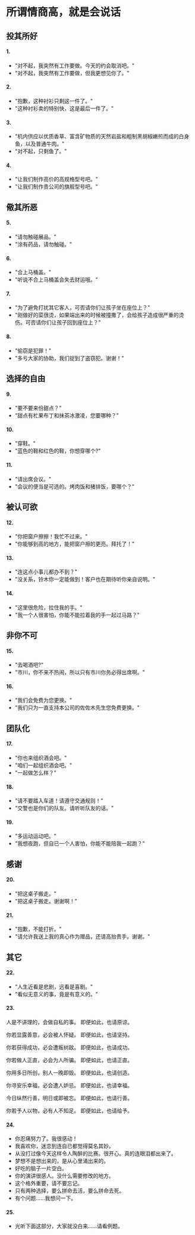# 所谓情商高，就是会说话


## 投其所好
#### 1.
- "对不起，我突然有工作要做。今天的约会取消吧。"
- "对不起，我突然有工作要做，但我更想见你了。"

#### 2.
- "抱歉，这种衬衫只剩这一件了。"
- "这种衬衫卖的特别快，这是最后一件了。"

#### 3.
- "机内供应以优质香草、富含矿物质的天然岩盐和粗制黑胡椒嫩煎而成的白身鱼，以及普通牛肉。"
- "对不起，只剩鱼了。"

#### 4.
- "让我们制作高价的高规格型号吧。"
- "让我们制作贵公司的旗舰型号吧。"

## 儆其所恶
#### 5.
- "请勿触碰展品。"
- "涂有药品，请勿触碰。"

#### 6.
- "合上马桶盖。"
- "听说不合上马桶盖会失去财运哦。"

#### 7.
- "为了避免打扰其它客人，可否请你们让孩子坐在座位上？"
- "刚做好的菜很烫，如果端出来的时候被撞撒了，会给孩子造成很严重的烫伤。可否请你们让孩子回到座位上？"

#### 8.
- "偷窃是犯罪！"
- "多亏大家的协助，我们捉到了盗窃犯。谢谢！"

## 选择的自由
#### 9.
- "要不要来份甜点？"
- "甜点有杧果布丁和抺茶冰激凌，您要哪种？"

#### 10.
- "穿鞋。"
- "蓝色的鞋和红色的鞋，你想穿哪个?"

#### 11.
- "请出席会议。"
- "会议的便当是可选的。烤肉饭和猪排饭，要哪个？"

## 被认可欲
#### 12.
- "你把窗户擦擦！我忙不过来。"
- "你能够到高的地方，能把窗户擦的更亮。拜托了！"

#### 13.
- "连这点小事儿都办不到？"
- "没关系，铃木你一定能做到！客户也在期待听你亲自说明。"

#### 14.
- "这里很危险，拉住我的手。"
- "我一个人很害怕，你能不能拉着我的手一起过马路？"

## 非你不可
#### 15.
- "去喝酒吧?"
- "市川，你不来不热闹，所以只有市川你务必得出席啊。"

#### 16.
- "我们会免费为您更换。"
- "我们只为一直支持本公司的佐佐木先生您免费更换。"

## 团队化
#### 17.
- "你也来组织酒会吧。"
- "咱们一起组织酒会吧。"
- "一起做怎么样？"

#### 18.
- "请不要踏入车道！请遵守交通规则！"
- "交警也是你们的队友。请听听队友的话。"

#### 19.
- "多运动运动吧。"
- "我想夜跑，但自已一个人害怕，你能不能陪我一起跑？"

## 感谢
#### 20.
- "把这桌子搬走。"
- "把这桌子搬走。谢谢啊！"

#### 21.
- "抱歉，不能打折。"
- "请允许我送上我的真心作为赠品，还请高抬贵手。谢谢。"

## 其它

#### 22.
- "人生近看是悲剧，远看是喜剧。"
- "看似无意义的事，竟是有意义的。"

#### 23.
人是不讲理的，会做自私的事。
即便如此，也请原谅。

你若显露善意，必会被人怀疑。
即便如此，也请坚持。

你若获得成功，必会遭叛树敌。
即便如此，也请成功。

你若做人正直，必会为人所骗。
即便如此，也请正直。

你用多日所创，别人一晚即毁。
即便如此，也请创造。

你寻安乐幸福，必会遭人妒忌。
即便如此，也请幸福。

今日纵然行善，明日或即被忘。
即便如此，也请行善。

你若予人以物，必有人不知足。
即便如此，也请给予。

#### 24.
- 你忍痛努力了。我很感动！
- 我喜欢你，迷恋到连自已都觉得莫名其妙。
- 从没打过像今天这样令人陶醉的比赛。很开心。真的连眼泪都出来了。
- 梦想不是想出来的，是从心里涌出来的。
- 好吃的脑子一片空白。
- 你的演讲很感人。没什么需要修改的地方。
- 这个格外重要，请不要忘记。
- 只有两种选择，要么拼命去活，要么拼命去死。
- 有个问题......我想问一下。

#### 25.
- 光听下面这部分，大家就没白来......请看例题。
